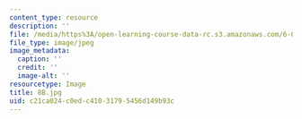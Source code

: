 ```yaml
---
content_type: resource
description: ''
file: /media/https%3A/open-learning-course-data-rc.s3.amazonaws.com/6-001-structure-and-interpretation-of-computer-programs-spring-2005/c21ca024c0edc41031795456d149b93c_8B.jpg
file_type: image/jpeg
image_metadata:
  caption: ''
  credit: ''
  image-alt: ''
resourcetype: Image
title: 8B.jpg
uid: c21ca024-c0ed-c410-3179-5456d149b93c
---
```

